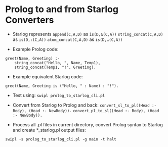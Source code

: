 # Prolog to and from Starlog Converters

* Starlog represents
`append(C,A,D)` as `is(D,&(C,A))`
`string_concat(C,A,D)` as `is(D,:(C,A))`
`atom_concat(C,A,D)` as `is(D,…(C,A))`

* Example Prolog code:
```
greet(Name, Greeting) :-
    string_concat("Hello, ", Name, Temp1),
    string_concat(Temp1, "!", Greeting).
```

* Example equivalent Starlog code:
```
greet(Name, Greeting is ("Hello, " : Name) : "!").
```

* Test using:
`swipl prolog_to_starlog_cli.pl`

* Convert from Starlog to Prolog and back:
`convert_sl_to_pl((Head :- Body), (Head :- NewBody)).`
`convert_pl_to_sl((Head :- Body), (Head :- NewBody)).`

* Process all .pl files in current directory, convert Prolog syntax to Starlog and create *_starlog.pl output files:
```
swipl -s prolog_to_starlog_cli.pl -g main -t halt
```